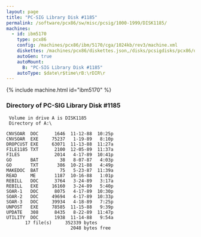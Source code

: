 ```yaml
---
layout: page
title: "PC-SIG Library Disk #1185"
permalink: /software/pcx86/sw/misc/pcsig/1000-1999/DISK1185/
machines:
  - id: ibm5170
    type: pcx86
    config: /machines/pcx86/ibm/5170/cga/1024kb/rev3/machine.xml
    diskettes: /machines/pcx86/diskettes.json,/disks/pcsigdisks/pcx86/diskettes.json
    autoGen: true
    autoMount:
      B: "PC-SIG Library Disk #1185"
    autoType: $date\r$time\rB:\rDIR\r
---
```


{% include machine.html id="ibm5170" %}

### Directory of PC-SIG Library Disk #1185

     Volume in drive A is DISK1185
     Directory of A:\

    CNVSOAR  DOC      1646  11-12-88  10:25p
    CNVSOAR  EXE     75237   1-19-89   8:10p
    DROPCUST EXE     63071  11-13-88  11:27a
    FILE1185 TXT      2100  12-05-89  11:37a
    FILES             2014   4-17-89  10:41p
    GO       BAT        38   8-07-87   4:03p
    GO       TXT       386  10-21-88   4:49p
    MAKEDOC  BAT        75   5-23-87  11:39a
    READ     ME       1187  10-16-88   1:01p
    REBILL   DOC      3764   3-24-89   3:17a
    REBILL   EXE     16160   3-24-89   5:40p
    SOAR-1   DOC      8075   4-17-89  10:30p
    SOAR-2   DOC     49694   4-17-89  10:33p
    SOAR-3   DOC     39934   4-18-89   7:25p
    UNPOST   EXE     78585  11-15-88   9:39p
    UPDATE   308      8435   8-22-89  11:47p
    UTILITY  DOC      1938  11-14-88   9:54a
           17 file(s)     352339 bytes
                            2048 bytes free
